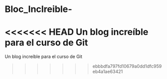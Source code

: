 # Bloc_Inclreible-
<<<<<<< HEAD
Un blog increíble para el curso de Git   
=======
Un blog increíble para el curso de Git   

>>>>>>> ebbbdfa797fd10679a0dd1dfc959eb4a1ae63421
